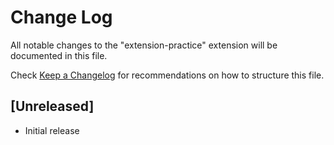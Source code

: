 # Change Log

All notable changes to the "extension-practice" extension will be documented in this file.

Check [Keep a Changelog](http://keepachangelog.com/) for recommendations on how to structure this file.

## [Unreleased]

- Initial release